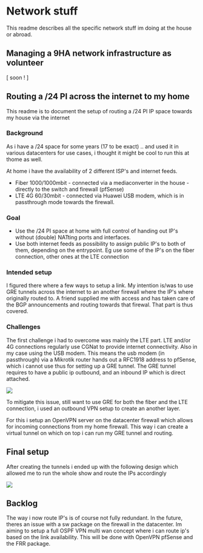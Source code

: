 # Network stuff

This readme describes all the specific network stuff im doing at the house or abroad.

## Managing a 9HA network infrastructure as volunteer

[ soon ! ]

## Routing a /24 PI across the internet to my home

This readme is to document the setup of routing a /24 PI IP space towards my house via the internet

### Background

As i have a /24 space for some years (17 to be exact) .. and used it in various datacenters for use cases, i thought it might be cool to run this at thome as well. 

At home i have the availability of 2 different ISP's and internet feeds.

- Fiber 1000/1000mbit - connected via a mediaconverter in the house - directly to the switch and firewall (pfSense) 
- LTE 4G 60/30mbit - connected via Huawei USB modem, which is in passthrough mode towards the firewall.

### Goal

- Use the /24 PI space at home with full control of handing out IP's without (double) NATting ports and interfaces.
- Use both internet feeds as possibility to assign public IP's to both of them, depending on the entrypoint. Eg use some of the IP's on the fiber connection, other ones at the LTE connection

### Intended setup

I figured there where a few ways to setup a link. My intention is/was to use GRE tunnels across the internet to an another firewall where the IP's where originally routed to. A friend supplied me with access and has taken care of the BGP announcements and routing towards that firewal. That part is thus covered.

### Challenges

The first challenge i had to overcome was mainly the LTE part. LTE and/or 4G connections regularly use CGNat to provide internet connectivity. Also in my case using the USB modem. This means the usb modem (in passthrough) via a Mikrotik router hands out a RFC1918 address to pfSense, which i cannot use thus for setting up a GRE tunnel. The GRE tunnel requires to have a public ip outbound, and an inbound IP which is direct attached. 

<img src="https://imgur.com/3vtqfUQ.jpg" />

To mitigate this issue, still want to use GRE for both the fiber and the LTE connection, i used an outbound VPN setup to create an another layer. 

For this i setup an OpenVPN server on the datacenter firewall which allows for incoming connections from my home firewall. This way i can create a virtual tunnel on which on top i can run my GRE tunnel and routing. 

## Final setup

After creating the tunnels i ended up with the following design which allowed me to run the whole show and route the IPs accordingly

<img src="https://imgur.com/Ygb8Fbq.jpg " /> 

## Backlog 

The way i now route IP's is of course not fully redundant. In the future, theres an issue with a sw package on the firewall in the datacenter. Im aiming to setup a full OSPF VPN multi wan concept where i can route ip's based on the link availability. This will be done with OpenVPN pfSense and the FRR package.

